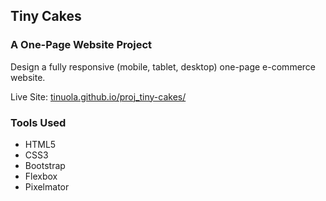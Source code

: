 ## Tiny Cakes

### A One-Page Website Project

Design a fully responsive (mobile, tablet, desktop) one-page e-commerce website.

Live Site: [tinuola.github.io/proj_tiny-cakes/](https://tinuola.github.io/proj_tiny-cakes/)

### Tools Used
* HTML5
* CSS3
* Bootstrap
* Flexbox
* Pixelmator
